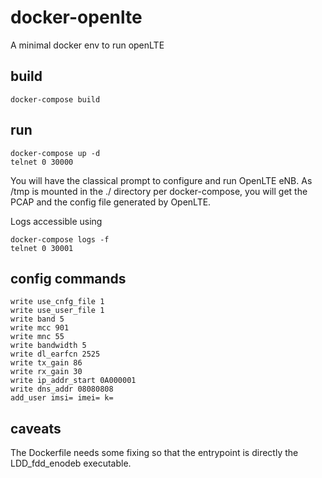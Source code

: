 # docker-openlte
A minimal docker env to run openLTE

## build

```
docker-compose build
```

## run 

```
docker-compose up -d
telnet 0 30000
```

You will have the classical prompt to configure and run OpenLTE eNB. As /tmp is mounted in the ./ directory per docker-compose, you will get the PCAP and the config file generated by OpenLTE. 

Logs accessible using
```
docker-compose logs -f 
telnet 0 30001
```

## config commands
```
write use_cnfg_file 1
write use_user_file 1
write band 5
write mcc 901
write mnc 55
write bandwidth 5
write dl_earfcn 2525
write tx_gain 86
write rx_gain 30     
write ip_addr_start 0A000001
write dns_addr 08080808
add_user imsi= imei= k=
```


## caveats

The Dockerfile needs some fixing so that the entrypoint is directly the LDD_fdd_enodeb executable. 
